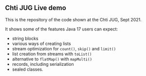 ## Chti JUG Live demo

This is the repository of the code shown at the Chti JUG, Sept 2021. 

It shows some of the features Java 17 users can expect: 

- string blocks
- various ways of creating lists
- stream optimization for `count()`, `skip()` and `limit()`
- list creation from streams with `toList()`
- alternative to `flatMap()` with `mapMulti()`
- records, including serialization
- sealed classes.